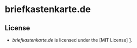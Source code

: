# briefkastenkarte.de

## License
- *briefkastenkarte.de* is licensed under the [MIT License] [1].

  [1]: http://opensource.org/licenses/mit-license.html

